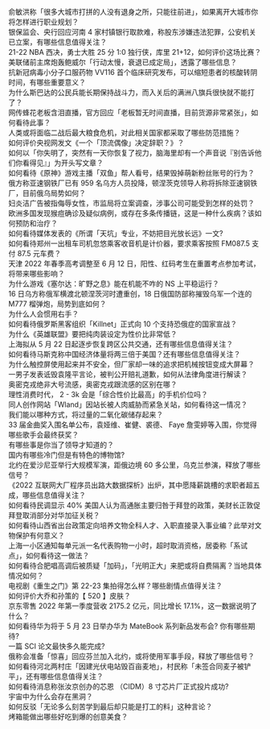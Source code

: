 俞敏洪称「很多大城市打拼的人没有退身之所，只能往前进」，如果离开大城市你将怎样进行职业规划？  
银保监会、央行回应河南 4 家村镇银行取款难，称股东涉嫌违法犯罪，公安机关已立案，有哪些信息值得关注？  
21-22 NBA 西决，勇士大胜 25 分 1:0 独行侠，库里 21+12，如何评价这场比赛？  
美联储前主席炮轰鲍威尔「行动太慢，衰退已成定局」，透露了哪些信息？  
抗新冠病毒小分子口服药物 VV116 首个临床研究发布，可以缩短患者的核酸转阴时间，有哪些重要意义？  
为什么斯巴达的公民兵能长期保持战斗力，而入关后的满洲八旗兵很快就不能打了？  
网传蜂花老板含泪直播，官方回应「老板暂无时间直播，目前货源非常紧张」，如何看待此事？  
人类或将面临二战后最大粮食危机，对此相关国家都采取了哪些防范措施？  
如何评价央视网发文《一个「顶流偶像」决定辞职？》？  
如何以「你失明了，突然有一天你恢复了视力，脑海里却有一个声音说『别告诉他们你看得见』」为开头写文章？  
如何看待《原神》游戏主播「双鱼」帮人看号，结果毁掉萌新粉丝账号的行为？  
俄方称亚速钢铁厂已有 959 名乌方人员投降，顿涅茨克领导人称将拆除亚速钢铁厂，目前俄乌局势如何？  
妇炎洁广告被指侮辱女性，市监局将立案调查，涉事公司可能受到怎样的处罚？  
欧洲多国发现猴痘确诊及疑似病例，或存在多条传播链，这是一种什么疾病？该如何预防和治疗？  
如何看待媒体发表的《所谓「天坑」专业，不妨把目光放长远》一文?  
如何看待郑州一出租车司机忽悠乘客收音机是计价器，要求乘客按照 FM087.5 支付 87.5 元车费？  
天津 2022 年春季高考调整至 6 月 12 日，阳性、红码考生在重置考点参加考试，将带来哪些影响？  
为什么游戏《塞尔达：旷野之息》能在机能不咋的 NS 上平稳运行？  
16 日乌方称俄军横渡北顿涅茨河时遭重创，18 日俄国防部称摧毁乌军一个连的 M777 榴弹炮，局势到底如何？  
为什么人会惯用右手？  
如何看待俄罗斯黑客组织「Killnet」正式向 10 个支持恐俄症的国家宣战？  
为什么《英雄联盟》要把纯肉装设定为性价比非常低？  
上海拟从 5 月 22 日起逐步恢复跨区公共交通，还有哪些信息值得关注？  
如何看待马斯克称中国经济体量将两三倍于美国？还有哪些信息值得关注？  
为什么触控屏使用起来并不安全，但厂家却一味的追求把机械按钮变成大屏幕？  
一男子发表诋毁袁隆平言论，被判公开赔礼道歉，如何从法律角度进行解读？  
奥密克戎绝非大号流感，奥密克戎跟流感的区别在哪？  
理性消费时代， 2 - 3k 会是「综合性价比最高」的手机价位吗？  
同人创作网站「Wland」因站长被人肉威胁而紧急关站，如何看待这一情况？  
我们能以哪种方式，将过量的二氧化碳储存起来？  
33 届金曲奖入围名单公布，袁娅维、崔健、裘德、 Faye 詹雯婷等入围，你觉得哪些歌手会最终获奖？  
有哪些事是你当了领导才知道的？  
国内有哪些冷门但是有特色的博物馆?  
北约在爱沙尼亚举行大规模军演，距俄边境 60 多公里，乌克兰参演，释放了哪些信号？  
《2022 互联网大厂程序员出路大数据探析》出炉，其中愿降薪跳槽的求职者超五成，哪些信息值得关注？  
如何看待民调显示 40% 美国人认为高通胀主要归咎于拜登的政策，美财长正敦促拜登取消部分对华加征关税？  
如何看待山西省出台政策定向培养文物全科人才、入职直接录入事业编？此举对文物保护有何意义？  
上海一小区通知每单元派一名代表购物一小时，超时取消资格，居委称「系试点」，如何看待这一做法？  
如何看待合肥唱高调后被质疑「加码」，「光明正大」来肥或将自费隔离？当地具体情况如何？  
电视剧《重生之门》第 22-23 集拍得怎么样？哪些剧情点值得关注？  
如何评价大乔和孙策的【 520 】皮肤？  
京东零售 2022 年第一季度营收 2175.2 亿元，同比增长 17.1%，这一数据说明了什么？  
如何看待华为将于 5 月 23 日举办华为 MateBook 系列新品发布会? 你有哪些期待?  
一篇 SCI 论文最快多久能完成?  
俄称会准备「惊喜」回应芬兰加入北约，或将使用军事手段，释放了哪些信号？  
如何看待河北两村庄「因建光伏电站毁百亩麦地」，村民称「未签合同麦子被铲平」，还有哪些信息值得关注？  
如何看待消息称张汝京创办的芯恩 （CIDM）8 寸芯片厂正式投片成功?  
宇宙中为什么会存在黑洞？  
如何反驳「无论多么刻苦学到最后却只能是打工的料」这种言论？  
烤箱能做出哪些好吃到爆的创意美食？  
